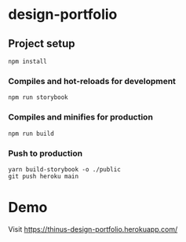 # design-portfolio

## Project setup
```
npm install
```

### Compiles and hot-reloads for development
```
npm run storybook
```

### Compiles and minifies for production
```
npm run build
```

### Push to production
```
yarn build-storybook -o ./public
git push heroku main
```

# Demo
Visit https://thinus-design-portfolio.herokuapp.com/

